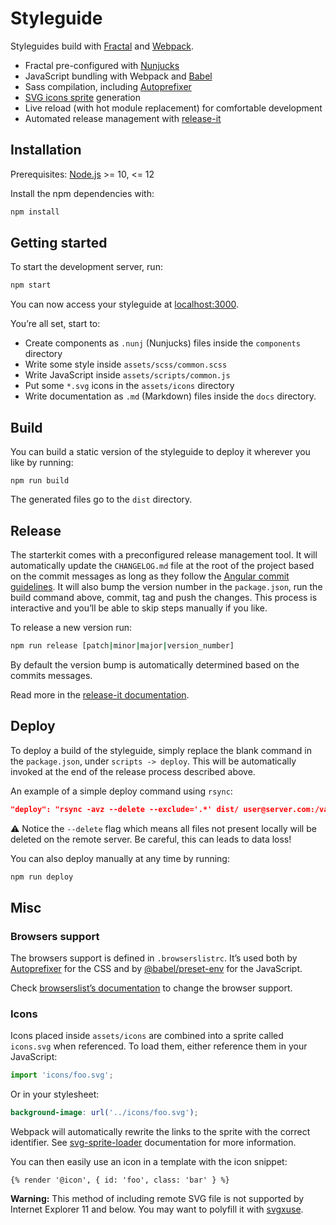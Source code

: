 # Styleguide

Styleguides build with [Fractal](http://fractal.build/) and [Webpack](https://webpack.js.org/).

-   Fractal pre-configured with [Nunjucks](https://mozilla.github.io/nunjucks/)
-   JavaScript bundling with Webpack and [Babel](http://babeljs.io/)
-   Sass compilation, including [Autoprefixer](https://github.com/postcss/autoprefixer)
-   [SVG icons sprite](https://css-tricks.com/svg-symbol-good-choice-icons/) generation
-   Live reload (with hot module replacement) for comfortable development
-   Automated release management with [release-it](https://github.com/webpro/release-it)

## Installation

Prerequisites: [Node.js](https://nodejs.org/en/) >= 10, <= 12

Install the npm dependencies with:

```bash
npm install
```

## Getting started

To start the development server, run:

```bash
npm start
```

You can now access your styleguide at [localhost:3000](http://localhost:3000).

You’re all set, start to:

-   Create components as `.nunj` (Nunjucks) files inside the `components` directory
-   Write some style inside `assets/scss/common.scss`
-   Write JavaScript inside `assets/scripts/common.js`
-   Put some `*.svg` icons in the `assets/icons` directory
-   Write documentation as `.md` (Markdown) files inside the `docs` directory.

## Build

You can build a static version of the styleguide to deploy it wherever you like by running:

```
npm run build
```

The generated files go to the `dist` directory.

## Release

The starterkit comes with a preconfigured release management tool. It will automatically update the `CHANGELOG.md` file at the root of the project based on the commit messages as long as they follow the [Angular commit guidelines](https://github.com/angular/angular.js/blob/master/DEVELOPERS.md#-git-commit-guidelines). It will also bump the version number in the `package.json`, run the build command above, commit, tag and push the changes. This process is interactive and you’ll be able to skip steps manually if you like.

To release a new version run:

```bash
npm run release [patch|minor|major|version_number]
```

By default the version bump is automatically determined based on the commits messages.

Read more in the [release-it documentation](https://github.com/webpro/release-it).

## Deploy

To deploy a build of the styleguide, simply replace the blank command in the `package.json`, under `scripts -> deploy`. This will be automatically invoked at the end of the release process described above.

An example of a simple deploy command using `rsync`:

```json
"deploy": "rsync -avz --delete --exclude='.*' dist/ user@server.com:/var/www/html/my-styleguide"
```

⚠️ Notice the `--delete` flag which means all files not present locally will be deleted on the remote server. Be careful, this can leads to data loss!

You can also deploy manually at any time by running:

```bash
npm run deploy
```

## Misc

### Browsers support

The browsers support is defined in `.browserslistrc`. It’s used both by [Autoprefixer](https://github.com/postcss/autoprefixer) for the CSS and by [@babel/preset-env](https://babeljs.io/docs/en/babel-preset-env) for the JavaScript.

Check [browserslist’s documentation](https://github.com/ai/browserslist) to change the browser support.

### Icons

Icons placed inside `assets/icons` are combined into a sprite called `icons.svg` when referenced. To load them, either reference them in your JavaScript:

```js
import 'icons/foo.svg';
```

Or in your stylesheet:

```scss
background-image: url('../icons/foo.svg');
```

Webpack will automatically rewrite the links to the sprite with the correct identifier. See [svg-sprite-loader](https://github.com/kisenka/svg-sprite-loader) documentation for more information.

You can then easily use an icon in a template with the icon snippet:

```nunj
{% render '@icon', { id: 'foo', class: 'bar' } %}
```

**Warning:** This method of including remote SVG file is not supported by Internet Explorer 11 and below. You may want to polyfill it with [svgxuse](https://github.com/Keyamoon/svgxuse).
